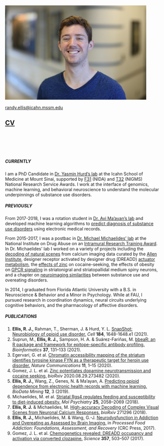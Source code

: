 <link rel="stylesheet" href="https://cdnjs.cloudflare.com/ajax/libs/font-awesome/4.7.0/css/font-awesome.min.css">
<style>
.fa {
  padding: 10px;
  font-size: 30px;
  width: 10px;
  text-align: center;
  text-decoration: none;
  margin: 5px 2px;
  border-radius: 50%;
}

.fa:hover {
    opacity: 0.7;
}



.fa-twitter {
  background: #55ACEE;
  color: white;
}

.fa-google {
  background: #dd4b39;
  color: white;
}

.fa-linkedin {
  background: #007bb5;
  color: white;
}


</style>
  
![Randy Ellis, 2018](headshot_scaled8percent.jpg)

[randy.ellis@icahn.mssm.edu](mailto:randy.ellis@icahn.mssm.edu)

## [CV](https://randalljellis.github.io/Ellis_Randall_CV.pdf)<br>
<!-- Add icon library -->
<link rel="stylesheet" href="https://cdnjs.cloudflare.com/ajax/libs/font-awesome/4.7.0/css/font-awesome.min.css">

<!-- Add font awesome icons -->
<a href="https://twitter.com/randalljellis" class="fa fa-twitter"></a>
<a href="https://scholar.google.com/citations?user=LwXbZDcAAAAJ&hl=en" class="fa fa-google"></a>
<a href="https://www.linkedin.com/in/randall-ellis-89b0a280/" class="fa fa-linkedin"></a>




<br>

##### CURRENTLY
I am a PhD Candidate in [Dr. Yasmin Hurd’s lab](http://labs.neuroscience.mssm.edu/project/hurd-lab/) at the Icahn School of Medicine at Mount Sinai, supported by [F31](https://researchtraining.nih.gov/programs/fellowships/f31) (NIDA) and [T32](https://researchtraining.nih.gov/programs/training-grants/t32) (NIGMS) National Research Service Awards. I work at the interface of genomics, machine learning, and behavioral neuroscience to understand the molecular underpinnings of substance use disorders. 

##### PREVIOUSLY 
From 2017-2018, I was a rotation student in [Dr. Avi Ma’ayan’s lab](https://labs.icahn.mssm.edu/maayanlab/) and developed machine learning algorithms to [predict diagnosis of substance use disorders](https://biodatamining.biomedcentral.com/articles/10.1186/s13040-019-0193-0) using electronic medical records. 

From 2015-2017, I was a postbac in [Dr. Michael Michaelides’ lab](http://www.michaelideslab.org/) at the National Institute on Drug Abuse on an [Intramural Research Training Award](https://www.training.nih.gov/programs/postbac_irta). In Dr. Michaelides' lab I worked on a variety of projects including the [decoding of natural scenes](https://www.biorxiv.org/content/10.1101/271296v1.abstract) from calcium imaging data curated by the [Allen Institute](https://observatory.brain-map.org/visualcoding/), designer receptor activated by designer drug (DREADD) [actuator metabolism](https://science.sciencemag.org/content/357/6350/503.abstract), the [effects of zinc](https://www.biorxiv.org/content/10.1101/2020.08.29.273482v1.abstract) on cocaine-seeking, the effects of obesity on [GPCR signaling](https://www.nature.com/articles/s41380-018-0120-7) in striatonigral and striatopallidal medium spiny neurons, and a chapter on [neuroimaging similarities](https://www.taylorfrancis.com/chapters/edit/10.1201/9781315119922-3/neurodysfunction-addiction-overeating-assessed-brain-imaging-randall-ellis-michael-michaelides-gene-jack-wang) between substance use and overeating disorders. 

In 2014, I graduated from Florida Atlantic University with a B.S. in Neuroscience & Behavior and a Minor in Psychology. While at FAU, I pursued research in coordination dynamics, neural circuits underlying cognitive behaviors, and the pharmacology of affective disorders. 

##### PUBLICATIONS
1.	**Ellis, R. J.,** Rahman, T., Sherman, J. & Hurd, Y. L. [SnapShot: Neurobiology of opioid use disorder.](https://www.cell.com/cell/pdf/S0092-8674(21)00228-2.pdf) *Cell* **184**, 1648-1648.e1 (2021).
2.	Suprun, M., **Ellis, R. J.,** Sampson, H. A. & Suárez-Fariñas, M. [bbeaR: an R package and framework for epitope-specific antibody profiling.](https://academic.oup.com/bioinformatics/article-abstract/37/1/131/6104853) *Bioinformatics* **37**, 131–133 (2021).
3.	Egervari, G. et al. [Chromatin accessibility mapping of the striatum identifies tyrosine kinase FYN as a therapeutic target for heroin use disorder.](https://www.nature.com/articles/s41467-020-18114-3) *Nature Communications* **11**, 1–15 (2020).
4.	Gomez, J. L. et al. [Zinc potentiates dopamine neurotransmission and cocaine seeking.](https://www.biorxiv.org/content/10.1101/2020.08.29.273482v1.abstract) *bioRxiv* 2020.08.29.273482 (2020).
5.	**Ellis, R. J.,** Wang, Z., Genes, N. & Ma’ayan, A. [Predicting opioid dependence from electronic health records with machine learning.](https://biodatamining.biomedcentral.com/articles/10.1186/s13040-019-0193-0) *BioData Mining* **12**, 3 (2019).
6.	Michaelides, M. et al. [Striatal Rgs4 regulates feeding and susceptibility to diet-induced obesity.](https://www.nature.com/articles/s41380-018-0120-7) *Mol Psychiatry* **25**, 2058–2069 (2018).
7.	**Ellis, R. J.** & Michaelides, M. [High-accuracy Decoding of Complex Visual Scenes from Neuronal Calcium Responses.](https://www.biorxiv.org/content/10.1101/271296v1.abstract) *bioRxiv* 271296 (2018).
8.	**Ellis, R. J.,** Michaelides, M. & Wang, G.-J. [Neurodysfunction in Addiction and Overeating as Assessed by Brain Imaging.](https://www.taylorfrancis.com/chapters/edit/10.1201/9781315119922-3/neurodysfunction-addiction-overeating-assessed-brain-imaging-randall-ellis-michael-michaelides-gene-jack-wang) in *Processed Food Addiction: Foundations, Assessment, and Recovery* (CRC Press, 2017).
9.	Gomez, J. L. et al. [Chemogenetics revealed: DREADD occupancy and activation via converted clozapine.](http://science.sciencemag.org/content/357/6350/503) *Science* **357**, 503–507 (2017).	



